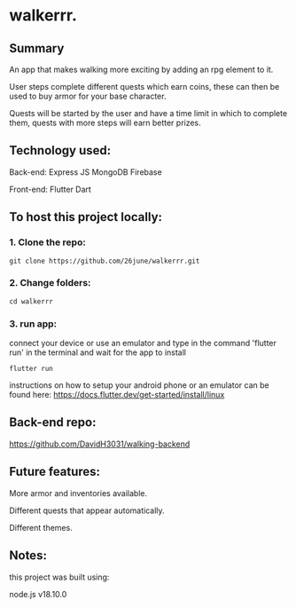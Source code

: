 # walkerrr.

## Summary

An app that makes walking more exciting by adding an rpg element to it.

User steps complete different quests which earn coins, these can then be used to buy armor for your base character.

Quests will be started by the user and have a time limit in which to complete them, quests with more steps will earn better prizes.

## Technology used:

Back-end:
Express JS
MongoDB
Firebase

Front-end:
Flutter
Dart


## To host this project locally:

### 1. Clone the repo:
```
git clone https://github.com/26june/walkerrr.git
```
### 2. Change folders:
```
cd walkerrr
```
### 3. run app:
connect your device or use an emulator and type in the command 'flutter run' in the terminal and wait for the app to install
```
flutter run
```
instructions on how to setup your android phone or an emulator can be found here:
https://docs.flutter.dev/get-started/install/linux

## Back-end repo:

https://github.com/DavidH3031/walking-backend

## Future features:

More armor and inventories available.

Different quests that appear automatically.

Different themes.

## Notes:

this project was built using:

node.js v18.10.0
